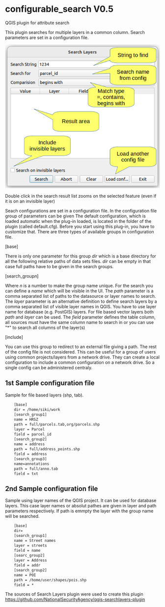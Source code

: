 # configurable_search V0.5

QGIS plugin for attribute search

This plugin searches for multiple layers in a common column. Search
parameters are set in a configuration file.

![The user interface](ui.png)

Double click in the search result list zooms on the selected feature (even if 
it is on an invisible layer)

Seach configurations are set in a configuration file. In the configuration file 
group of parameters can be given The default configuration, which is loaded 
automatic when the plug-in loaded, is located in the folder of the plugin 
(called default.cfg). Before you start using this plug-in, you have to customize
that. There are three types of available groups in configuration file.

[base]

There is only one parameter for this group *dir* which is a base directory 
for all the following relative paths of data sets files.
*dir* can be empty in that case full paths have to be given in the search 
groups. 

[search_group*n*]

Where *n* is a number to make the group name unique. For the search you can define
a *name* which will be visible in the UI. The *path* parameter is a comma 
separated list of paths to the datasource or layer names to search. 
The *layer* parameter is an alternative definition to define search layers
by a comma separated list of visible layer names in QGIS.
You have to use layer name for database (e.g. PostGIS) layers.
For file based vector layers both *path* and *layer* can be used.
The *field* parameter defines the table column, all sources must have the same 
column name to search in or you can use "*" to search all columns of the layer(s)

[include]

You can use this group to redirect to an external file giving a path. The rest
of the config file is not considered. This can be useful for a group of users
using common projects/layers from a network drive. They can create a local 
configuration to include a common configuration on a network drive. So a single 
config can be administered centraly.

## 1st Sample configuration file

Sample for file based layers (shp, tab).

```
	[base]
	dir = /home/siki/work
	[search_group1]
	name = HRSZ
	path = full/parcels.tab,org/parcels.shp
	layer = Parcel
	field = parcel_id
	[search_group2]
	name = address
	path = full/address_points.shp
	field = address
	[search_group3]
	name=annotations
	path = full/anno.tab
	field = txt
```

## 2nd Sample configuration file

Sample using layer names of the QGIS project. It can be used for database
layers. This case layer names or absolut pathes are given in layer and path parameters respectively.
If path is emmpty the layer with the group name will be searched.

```
    [base]
    dir=
    [search_group1]
    name = Street names
    layer = streets
    field = name
    [searc_group2]
    layer = Address
    field = addr
    [search_group2]
    name = POI
    path = /home/user/shapes/pois.shp
    field = *
```

The sources of Search Layers plugin were used to create this plugin
https://github.com/NationalSecurityAgency/qgis-searchlayers-plugin
